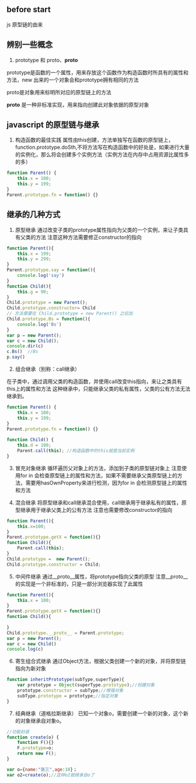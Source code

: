 
## before start
js 原型链的由来

## 辨别一些概念
1. prototype 和 proto、__proto__

prototype是函数的一个属性，用来存放这个函数作为构造函数时所具有的属性和方法，new 出来的一个对象会和prototype拥有相同的方法

proto是对象用来标明所对应的原型链上的方法

__proto__ 是一种非标准实现，用来指向创建此对象依据的原型对象


## javascript 的原型链与继承

1. 构造函数的最佳实践
属性由this创建，方法单独写在函数的原型链上，function.prototype.doSth,不将方法写在构造函数中的好处是，如果进行大量的实例化，那么将会创建多个实例方法（实例方法在内存中占用资源比属性多的多）
```js
function Parent() {
	this.x = 100;
	this.y = 199;
}
Parent.prototype.fn = function() {} 
```

## 继承的几种方式
1. 原型继承
通过改变子类的prototype属性指向为父类的一个实例，来让子类具有父类的方法
注意这种方法需要修正constructor的指向
```js
function Parent(){
	this.x = 199;
	this.y = 299;
}
Parent.prototype.say = function(){
	console.log('say')
}
function Child(){
	this.g = 90;
}
Child.prototype = new Parent();
Child.prototype.constructor= Child
// 方法需要在 Child.prototype = new Parent() 之后加
Child.prototype.Bs = function(){
	console.log('Bs')
}
var p = new Parent();
var c = new Child();
console.dir(c)
c.Bs()  //Bs
p.say()

```


2. 组合继承（别称：call继承）

在子类中，通过调用父类的构造函数，并使用call改变this指向，来让之类具有this上的属性和方法
这种继承中，只能继承父类的私有属性，父类的公有方法无法继承到。

```js
function Parent() {
	this.x = 100;
	this.y = 199;
}
Parent.prototype.fn = function() {}
 
function Child() {
	this.d = 100;
	Parent.call(this); //构造函数中的this就是当前实例
}
```

3. 冒充对象继承
循环遍历父对象上的方法，添加到子类的原型链对象上
注意使用for in 会检查原型链上的属性和方法，如果不需要继承父类原型链上的方法，需要用hasOwnProperty来进行检测，因为for in 会检测原型链上的属性和方法


4. 混合继承
将原型继承和call继承混合使用，call继承用于继承私有的属性，原型继承用于继承父类上的公有方法
注意也需要修改constructor的指向
```js
function Parent(){
	this.x=100;
}
Parent.prototype.getX = function(){}
function Child(){
	Parent.call(this);
}
Child.prototype =  new Parent();
Child.prototype.constructor = Child;
```

5. 中间件继承
通过__proto__属性，将prototype指向父类的原型
注意__proto__ 的实现是一个非标准的，只是一部分浏览器实现了此属性
```js
function Parent(){
	this.x = 100;
}
Parent.prototype.getX = function(){}
function Child(){
	
}
Child.prototype.__proto__ = Parent.prototype;
var p = new Parent();
var c = new Child()
console.log(c)
```

6. 寄生组合式继承
通过Object方法，根据父类创建一个新的对象，并将原型链指向为新对象
```js
function inheritPrototype(subType,superType){
	var prototype = Object(superType.prototype);//创建对象
	prototype.constructor = subType;//增强对象
	subType.prototype = prototype;//指定对象
}

```

7. 经典继承（道格拉斯继承）
已知一个对象o，需要创建一个新的对象，这个新的对象继承自对象o。
```js
//功能封装
function create(o) {
    function F(){}
    F.prototype=o;
    return new F(); 
}

var o={name:"张三",age:18}；
var o2=create(o);//这样o2就继承自o了

```








